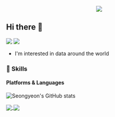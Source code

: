 <p align='center'>
    <img src="https://capsule-render.vercel.app/api?type=waving&color=auto&height=300&section=header&text=Seongyeon%20GitHub&fontSize=90&animation=fadeIn&fontAlignY=38&desc=Welcome%20to%20my%20Page&descAlignY=51&descAlign=62"/>
</p>

## Hi there 👋
<p>
  <a href="https://yeonco.tistory.com" target="_blank"><img src="https://img.shields.io/badge/Tech_Blog-DD0B78?style=flat-square&logo=GitHub%20Sponsors&logoColor=white"/></a>
  <a href="mailto:ksy974498@gmail.com" target="_blank"><img src="https://img.shields.io/badge/ksy974498@gmail.com-EA4335?style=flat-square&logo=Gmail&logoColor=white"/></a>
</p>

- I'm interested in data around the world

### 💪 Skills
#### Platforms & Languages

![Seongyeon's GitHub stats](https://github-readme-stats.vercel.app/api?username=seongyeon1&show_icons=true&theme=rose)

<a href="https://github.com/seongyeon1/aiffel">
  <img align="center" src="https://github-readme-stats.vercel.app/api/pin/?username=seongyeon1&repo=aiffel&theme=rose" />
</a>
<a href="https://github.com/seongyeon1/Recruitment_Text_Mining">
  <img align="center" src="https://github-readme-stats.vercel.app/api/pin/?username=seongyeon1&repo=Recruitment_Text_Mining&theme=rose" />
</a>
